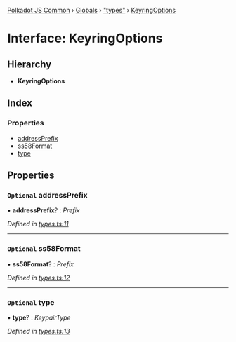 [Polkadot JS Common](../README.md) › [Globals](../globals.md) › ["types"](../modules/_types_.md) › [KeyringOptions](_types_.keyringoptions.md)

# Interface: KeyringOptions

## Hierarchy

* **KeyringOptions**

## Index

### Properties

* [addressPrefix](_types_.keyringoptions.md#optional-addressprefix)
* [ss58Format](_types_.keyringoptions.md#optional-ss58format)
* [type](_types_.keyringoptions.md#optional-type)

## Properties

### `Optional` addressPrefix

• **addressPrefix**? : *Prefix*

*Defined in [types.ts:11](https://github.com/polkadot-js/common/blob/c776f0d8/packages/keyring/src/types.ts#L11)*

___

### `Optional` ss58Format

• **ss58Format**? : *Prefix*

*Defined in [types.ts:12](https://github.com/polkadot-js/common/blob/c776f0d8/packages/keyring/src/types.ts#L12)*

___

### `Optional` type

• **type**? : *KeypairType*

*Defined in [types.ts:13](https://github.com/polkadot-js/common/blob/c776f0d8/packages/keyring/src/types.ts#L13)*
